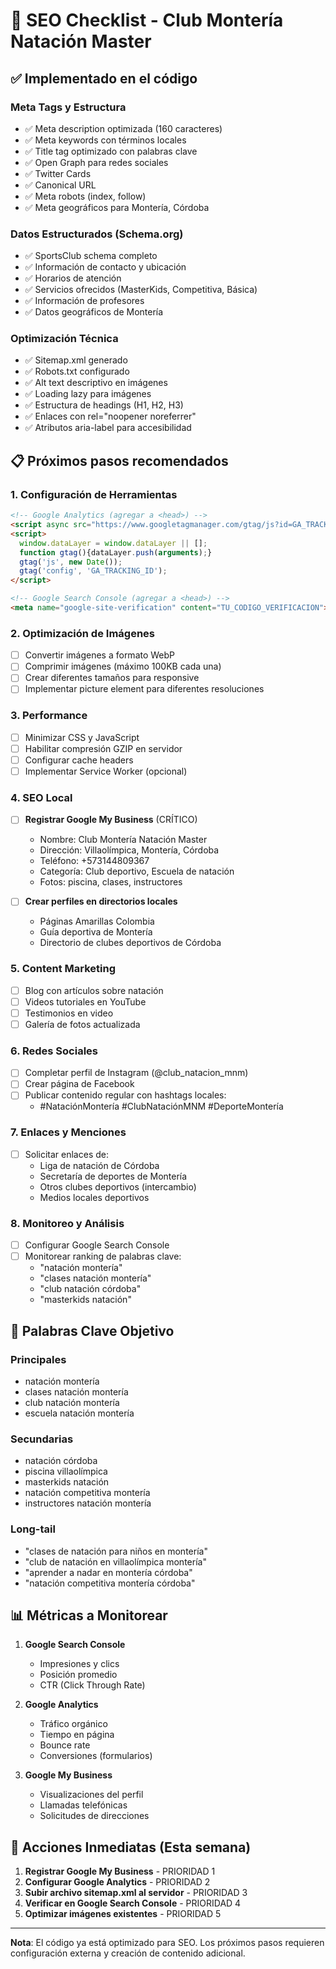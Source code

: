 # 🚀 SEO Checklist - Club Montería Natación Master

## ✅ **Implementado en el código**

### Meta Tags y Estructura
- ✅ Meta description optimizada (160 caracteres)
- ✅ Meta keywords con términos locales
- ✅ Title tag optimizado con palabras clave
- ✅ Open Graph para redes sociales
- ✅ Twitter Cards
- ✅ Canonical URL
- ✅ Meta robots (index, follow)
- ✅ Meta geográficos para Montería, Córdoba

### Datos Estructurados (Schema.org)
- ✅ SportsClub schema completo
- ✅ Información de contacto y ubicación
- ✅ Horarios de atención
- ✅ Servicios ofrecidos (MasterKids, Competitiva, Básica)
- ✅ Información de profesores
- ✅ Datos geográficos de Montería

### Optimización Técnica
- ✅ Sitemap.xml generado
- ✅ Robots.txt configurado
- ✅ Alt text descriptivo en imágenes
- ✅ Loading lazy para imágenes
- ✅ Estructura de headings (H1, H2, H3)
- ✅ Enlaces con rel="noopener noreferrer"
- ✅ Atributos aria-label para accesibilidad

## 📋 **Próximos pasos recomendados**

### 1. Configuración de Herramientas
```html
<!-- Google Analytics (agregar a <head>) -->
<script async src="https://www.googletagmanager.com/gtag/js?id=GA_TRACKING_ID"></script>
<script>
  window.dataLayer = window.dataLayer || [];
  function gtag(){dataLayer.push(arguments);}
  gtag('js', new Date());
  gtag('config', 'GA_TRACKING_ID');
</script>

<!-- Google Search Console (agregar a <head>) -->
<meta name="google-site-verification" content="TU_CODIGO_VERIFICACION">
```

### 2. Optimización de Imágenes
- [ ] Convertir imágenes a formato WebP
- [ ] Comprimir imágenes (máximo 100KB cada una)
- [ ] Crear diferentes tamaños para responsive
- [ ] Implementar picture element para diferentes resoluciones

### 3. Performance
- [ ] Minimizar CSS y JavaScript
- [ ] Habilitar compresión GZIP en servidor
- [ ] Configurar cache headers
- [ ] Implementar Service Worker (opcional)

### 4. SEO Local
- [ ] **Registrar Google My Business** (CRÍTICO)
  - Nombre: Club Montería Natación Master
  - Dirección: Villaolímpica, Montería, Córdoba
  - Teléfono: +573144809367
  - Categoría: Club deportivo, Escuela de natación
  - Fotos: piscina, clases, instructores

- [ ] **Crear perfiles en directorios locales**
  - Páginas Amarillas Colombia
  - Guía deportiva de Montería
  - Directorio de clubes deportivos de Córdoba

### 5. Content Marketing
- [ ] Blog con artículos sobre natación
- [ ] Videos tutoriales en YouTube
- [ ] Testimonios en video
- [ ] Galería de fotos actualizada

### 6. Redes Sociales
- [ ] Completar perfil de Instagram (@club_natacion_mnm)
- [ ] Crear página de Facebook
- [ ] Publicar contenido regular con hashtags locales:
  - #NataciónMontería #ClubNataciónMNM #DeporteMontería

### 7. Enlaces y Menciones
- [ ] Solicitar enlaces de:
  - Liga de natación de Córdoba
  - Secretaría de deportes de Montería
  - Otros clubes deportivos (intercambio)
  - Medios locales deportivos

### 8. Monitoreo y Análisis
- [ ] Configurar Google Search Console
- [ ] Monitorear ranking de palabras clave:
  - "natación montería"
  - "clases natación montería"
  - "club natación córdoba"
  - "masterkids natación"

## 🎯 **Palabras Clave Objetivo**

### Principales
- natación montería
- clases natación montería
- club natación montería
- escuela natación montería

### Secundarias
- natación córdoba
- piscina villaolímpica
- masterkids natación
- natación competitiva montería
- instructores natación montería

### Long-tail
- "clases de natación para niños en montería"
- "club de natación en villaolímpica montería"
- "aprender a nadar en montería córdoba"
- "natación competitiva montería córdoba"

## 📊 **Métricas a Monitorear**

1. **Google Search Console**
   - Impresiones y clics
   - Posición promedio
   - CTR (Click Through Rate)

2. **Google Analytics**
   - Tráfico orgánico
   - Tiempo en página
   - Bounce rate
   - Conversiones (formularios)

3. **Google My Business**
   - Visualizaciones del perfil
   - Llamadas telefónicas
   - Solicitudes de direcciones

## 🚨 **Acciones Inmediatas (Esta semana)**

1. **Registrar Google My Business** - PRIORIDAD 1
2. **Configurar Google Analytics** - PRIORIDAD 2  
3. **Subir archivo sitemap.xml al servidor** - PRIORIDAD 3
4. **Verificar en Google Search Console** - PRIORIDAD 4
5. **Optimizar imágenes existentes** - PRIORIDAD 5

---

**Nota**: El código ya está optimizado para SEO. Los próximos pasos requieren configuración externa y creación de contenido adicional.